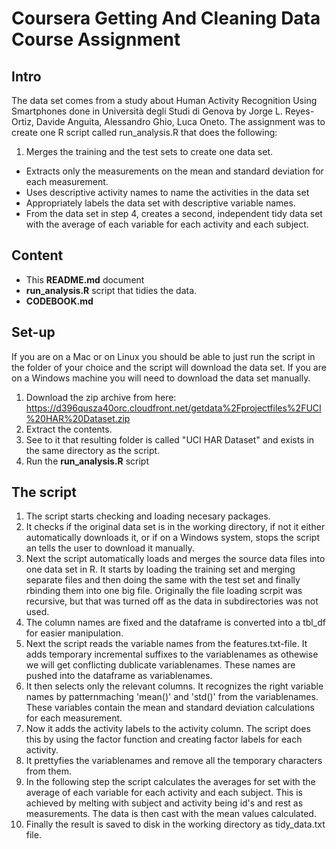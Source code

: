 Coursera Getting And Cleaning Data Course Assignment
====================================================

Intro
-----
The data set comes from a study about Human Activity Recognition Using Smartphones done in Università degli Studi di Genova by Jorge L. Reyes-Ortiz, Davide Anguita, Alessandro Ghio, Luca Oneto. The assignment was to create one R script called run_analysis.R that does the following:

1. Merges the training and the test sets to create one data set.
* Extracts only the measurements on the mean and standard deviation for each measurement. 
* Uses descriptive activity names to name the activities in the data set
* Appropriately labels the data set with descriptive variable names. 
* From the data set in step 4, creates a second, independent tidy data set with the average of each variable for each activity and each subject.


Content
-------
- This **README.md** document 
- **run_analysis.R** script that tidies the data.
- **CODEBOOK.md**

Set-up
------
If you are on a Mac or on Linux you should be able to just run the script in the folder of your choice and the script will download the data set. If you are on a Windows machine you will need to download the data set manually.

1. Download the zip archive from here: https://d396qusza40orc.cloudfront.net/getdata%2Fprojectfiles%2FUCI%20HAR%20Dataset.zip
2. Extract the contents.
3. See to it that resulting folder is called "UCI HAR Dataset" and exists in the same directory as the script.
4. Run the **run_analysis.R** script

The script
----------
1. The script starts checking and loading necesary packages.
2. It checks if the original data set is in the working directory, if not it either automatically downloads it, or if on a Windows system, stops the script an tells the user to download it manually.
3. Next the script automatically loads and merges the source data files into one data set in R. It starts by loading the training set and merging separate files and then doing the same with the test set and finally rbinding them into one big file. Originally the file loading scrpit was recursive, but that was turned off as the data in subdirectories was not used.
4. The column names are fixed and the dataframe is converted into a tbl_df for easier manipulation.
5. Next the script reads the variable names from the features.txt-file. It adds temporary incremental suffixes to the variablenames as othewise we will get conflicting dublicate variablenames. These names are pushed into the dataframe as variablenames.
6. It then selects only the relevant columns. It recognizes the right variable names by patternmaching 'mean()' and 'std()' from the variablenames. These variables contain the mean and standard deviation calculations for each measurement.
7. Now it adds the activity labels to the activity column. The script does this by using the factor function and creating factor labels for each activity.
8. It prettyfies the variablenames and remove all the temporary characters from them.
9. In the following step the script calculates the averages for set with the average of each variable for each activity and each subject. This is achieved by melting with subject and activity being id's and rest as measurements. The data is then cast with the mean values calculated. 
10. Finally the result is saved to disk in the working directory as tidy_data.txt file.